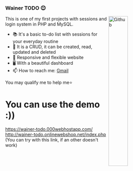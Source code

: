 ### Wainer TODO 😊

<img width="35%" align="right" alt="Github" src="https://c.tenor.com/41I-iMyClCgAAAAS/programmer-programming.gif" />

This is one of my first projects with sessions and login system in PHP and MySQL.

- 📚 It's a basic to-do list with sessions for your everyday routine
- 📝 It is a CRUD, it can be created, read, updated and deleted
- 📱 Responsive and flexible website
- 🖥️ With a beautiful dashboard
- 📫 How to reach me: [Gmail](mailto:ivancamposwainer@gmail.com)

You may qualify me to help me⭐️ 

# You can use the demo :))
https://wainer-todo.000webhostapp.com/
http://wainer-todo.onlinewebshop.net/index.php (You can try with this link, if an other doesn't work)
